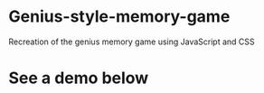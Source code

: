 # Genius-style-memory-game
Recreation of the genius memory game using JavaScript and CSS
# See a demo below
